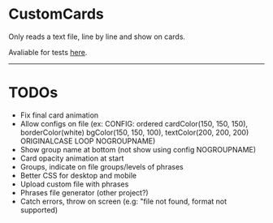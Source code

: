 # CustomCards

Only reads a text file, line by line and show on cards.

Avaliable for tests [here](https://rezendecomz.github.io/customCards/).

---
# TODOs

- Fix final card animation
- Allow configs on file (ex: CONFIG: ordered cardColor(150, 150, 150), borderColor(white) bgColor(150, 150, 100), textColor(200, 200, 200) ORIGINALCASE LOOP NOGROUPNAME)
- Show group name at bottom (not show using config NOGROUPNAME)
- Card opacity animation at start
- Groups, indicate on file groups/levels of phrases
- Better CSS for desktop and mobile
- Upload custom file with phrases
- Phrases file generator (other project?)
- Catch errors, throw on screen (e.g: "file not found, format not supported)